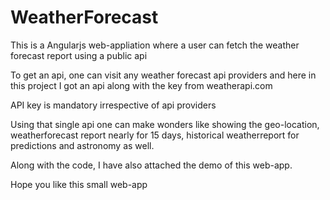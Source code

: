 # WeatherForecast

This is a Angularjs web-appliation where a user can fetch the weather forecast report using a public api

To get an api, one can visit any weather forecast api providers and here in this project I got an api along with the key from weatherapi.com

API key is mandatory irrespective of api providers

Using that single api one can make wonders like showing the geo-location, weatherforecast report nearly for 15 days, historical weatherreport for predictions and astronomy as well.

Along with the code, I have also attached the demo of this web-app.

Hope you like this small web-app
